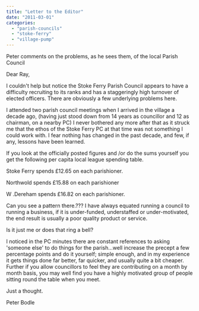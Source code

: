```yaml
---
title: "Letter to the Editor"
date: "2011-03-01"
categories: 
  - "parish-councils"
  - "stoke-ferry"
  - "village-pump"
---
```


Peter comments on the problems, as he sees them, of the local Parish Council

Dear Ray,

I couldn't help but notice the Stoke Ferry Parish Council appears to have a difficulty recruiting to its ranks and has a staggeringly high turnover of elected officers. There are obviously a few underlying problems here.

I attended two parish council meetings when I arrived in the village a decade ago, (having just stood down from 14 years as councillor and 12 as chairman, on a nearby PC) I never bothered any more after that as it struck me that the ethos of the Stoke Ferry PC at that time was not something I could work with. I fear nothing has changed in the past decade, and few, if any, lessons have been learned.

If you look at the officially posted figures and /or do the sums yourself you get the following per capita local league spending table.

Stoke Ferry spends £12.65 on each parishioner.

Northwold spends £15.88 on each parishioner

W .Dereham spends £16.82 on each parishioner.

Can you see a pattern there.??? I have always equated running a council to running a business, if it is under-funded, understaffed or under-motivated, the end result is usually a poor quality product or service.

Is it just me or does that ring a bell?

I noticed in the PC minutes there are constant references to asking 'someone else' to do things for the parish...well increase the precept a few percentage points and do it yourself; simple enough, and in my experience it gets things done far better, far quicker, and usually quite a bit cheaper. Further if you allow councillors to feel they are contributing on a month by month basis, you may well find you have a highly motivated group of people sitting round the table when you meet.

Just a thought.

Peter Bodle
